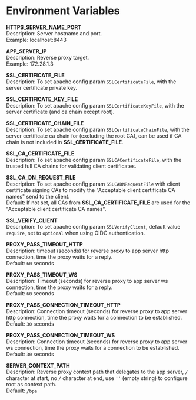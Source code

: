 # Environment Variables

**HTTPS_SERVER_NAME_PORT**  
Description: Server hostname and port.  
Example: localhost:8443

**APP_SERVER_IP**  
Description: Reverse proxy target.  
Example: 172.28.1.3

**SSL_CERTIFICATE_FILE**  
Description: To set apache config param `SSLCertificateFile`, with the server certificate private key.

**SSL_CERTIFICATE_KEY_FILE**  
Description: To set apache config param `SSLCertificateKeyFile`, with the server certificate (and ca chain except root).

**SSL_CERTIFICATE_CHAIN_FILE**  
Description: To set apache config param `SSLCertificateChainFile`, with the server certificate ca chain for (excluding the root CA), can be used if CA chain is not included in **SSL_CERTIFICATE_FILE**.

**SSL_CA_CERTIFICATE_FILE**  
Description: To set apache config param `SSLCACertificateFile`, with the trusted full CA chains for validating client certificates.

**SSL_CA_DN_REQUEST_FILE**  
Description: To set apache config param `SSLCADNRequestFile` with client certificate signing CAs to modify the "Acceptable client certificate CA names" send to the client.  
Default: If not set, all CAs from **SSL_CA_CERTIFICATE_FILE** are used for the "Acceptable client certificate CA names".

**SSL_VERIFY_CLIENT**  
Description: To set apache config param `SSLVerifyClient`, default value `require`, set to `optional` when using OIDC authentication.

**PROXY_PASS_TIMEOUT_HTTP**  
Description: timeout (seconds) for reverse proxy to app server http connection, time the proxy waits for a reply.  
Default: `60` seconds

**PROXY_PASS_TIMEOUT_WS**  
Description: Timeout (seconds) for reverse proxy to app server ws connection, time the proxy waits for a reply.  
Default: `60` seconds

**PROXY_PASS_CONNECTION_TIMEOUT_HTTP**  
Description: Connection timeout (seconds) for reverse proxy to app server http connection, time the proxy waits for a connection to be established.  
Default: `30` seconds

**PROXY_PASS_CONNECTION_TIMEOUT_WS**  
Description: Connection timeout (seconds) for reverse proxy to app server ws connection, time the proxy waits for a connection to be established.  
Default: `30` seconds

**SERVER_CONTEXT_PATH**  
Description: Reverse proxy context path that delegates to the app server, `/` character at start, no `/` character at end, use `''` (empty string) to configure root as context path.  
Default: `/bpe`